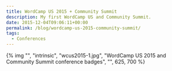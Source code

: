 ```yaml
---
title: WordCamp US 2015 + Community Summit
description: My first WordCamp US and Community Summit.
date: 2015-12-04T09:06:11+00:00
permalink: /blog/wordcamp-us-2015-community-summit/
tags:
  - Conferences
---
```


{% img "", "intrinsic", "wcus2015-1.jpg", "WordCamp US 2015 and Community Summit conference badges", "", 625, 700 %}
